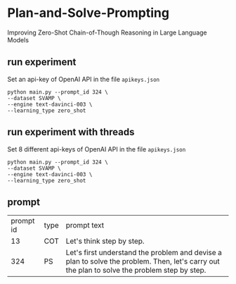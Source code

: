 # Plan-and-Solve-Prompting
Improving Zero-Shot Chain-of-Though Reasoning in Large Language Models

## run experiment
Set an api-key of OpenAI API in the file ```apikeys.json```
```shell
python main.py --prompt_id 324 \
--dataset SVAMP \
--engine text-davinci-003 \
--learning_type zero_shot
```

## run experiment with threads
Set 8 different api-keys of OpenAI API in the file ```apikeys.json```
```shell
python main.py --prompt_id 324 \
--dataset SVAMP \
--engine text-davinci-003 \
--learning_type zero_shot
```

## prompt
<table>
<tr>
<td>prompt id</td>
<td>type</td>
<td>prompt text</td>
</tr>
<tr>
<td>13</td>
<td>COT</td>
<td>Let's think step by step.</td>
</tr>
<tr>
<td>324</td>
<td>PS</td>
<td>Let's first understand the problem and devise a plan to solve the problem. Then, let's carry out the plan to solve the problem step by step.</td>
</tr>
</table>